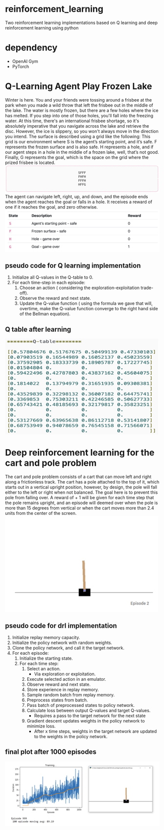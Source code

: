 # reinforcement_learning
Two reinforcement learning implementations based on Q learning and deep reinforcement learning using python

# dependency
- OpenAI Gym 
- PyTorch
# Q-Learning Agent Play Frozen Lake
Winter is here. You and your friends were tossing around a frisbee at the park when you made a wild throw that left the frisbee out in the middle of the lake. The water is mostly frozen, but there are a few holes where the ice has melted. If you step into one of those holes, you'll fall into the freezing water. At this time, there's an international frisbee shortage, so it's absolutely imperative that you navigate across the lake and retrieve the disc. However, the ice is slippery, so you won't always move in the direction you intend. The surface is described using a grid like the following:
This grid is our environment where S is the agent’s starting point, and it’s safe. F represents the frozen surface and is also safe. H represents a hole, and if our agent steps in a hole in the middle of a frozen lake, well, that’s not good. Finally, G represents the goal, which is the space on the grid where the prized frisbee is located.
![game1](https://github.com/HAOLI-TUKL/reinforcement_learning/blob/master/images/game1.png)
The agent can navigate left, right, up, and down, and the episode ends when the agent reaches the goal or falls in a hole. It receives a reward of one if it reaches the goal, and zero otherwise.
![game2](https://github.com/HAOLI-TUKL/reinforcement_learning/blob/master/images/game2.png)

## pseudo code for Q learning implementation

1. Initialize all Q-values in the Q-table to 0. 
2. For each time-step in each episode:
   1. Choose an action ( considering the exploration-exploitation trade-off). 
   2. Observe the reward and next state.
   3. Update the Q-value function ( using the formula we gave that will, overtime, make the Q-value function converge to the right hand side of the Bellman equation).
   
## Q table after learning
<img src="https://github.com/HAOLI-TUKL/reinforcement_learning/blob/master/images/game3.png" alt="none" width="500" height="313" align="bottom" />


# Deep reinforcement learning for the cart and pole problem
The cart and pole problem consists of a cart that can move left and right along a frictionless track. The cart has a pole attached to the top of it, which starts out in a vertical upright position, however, by design, the pole will fall either to the left or right when not balanced. The goal here is to prevent this pole from falling over. A reward of 
+
1
 will be given for each time step that the pole remains upright, and an episode will deemed over when the pole is more than 
15
 degrees from vertical or when the cart moves more than 
2.4
 units from the center of the screen.
<img src="https://github.com/HAOLI-TUKL/reinforcement_learning/blob/master/images/cartpole1.png" alt="none" width="500" height="313" align="bottom" />
## pseudo code for drl implementation

1. Initialize replay memory capacity. 
2. Initialize the policy network with random weights.
3. Clone the policy network, and call it the target network.
4. For each episode:  
   1. Initialize the starting state.  
   2. For each time step:  
      1. Select an action.  
         * Via exploration or exploitation. 
      2. Execute selected action in an emulator.  
      3. Observe reward and next state.
      4. Store experience in replay memory.  
      5. Sample random batch from replay memory.  
      6. Preprocess states from batch.  
      7. Pass batch of preprocessed states to policy network.  
      8. Calculate loss between output Q-values and target Q-values.
         * Requires a pass to the target network for the next state
      9. Gradient descent updates weights in the policy network to minimize loss.
         * After x time steps, weights in the target network are updated to the weights in the policy network.
 ## final plot after 1000 episodes
 ![cartport1](https://github.com/HAOLI-TUKL/reinforcement_learning/blob/master/images/cartpole2.png)

